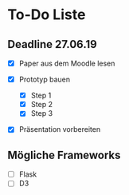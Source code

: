 # To-Do Liste

## Deadline 27.06.19
* [x] Paper aus dem Moodle lesen
* [x] Prototyp bauen
    - [x] Step 1
    - [x] Step 2
    - [x] Step 3
* [x] Präsentation vorbereiten




## Mögliche Frameworks
* [ ] Flask
* [ ] D3
